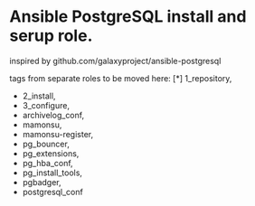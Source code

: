 # Ansible PostgreSQL install and serup role.
inspired by github.com/galaxyproject/ansible-postgresql

tags from separate roles to be moved here:
[*] 1_repository,
* 2_install,
* 3_configure,
* archivelog_conf,
* mamonsu,
* mamonsu-register,
* pg_bouncer,
* pg_extensions,
* pg_hba_conf,
* pg_install_tools,
* pgbadger,
* postgresql_conf
